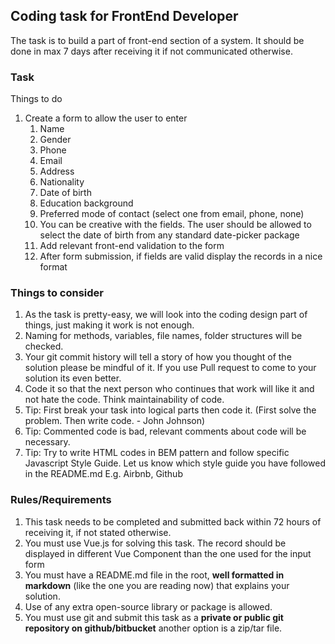 ## Coding task for FrontEnd Developer

The task is to build a part of front-end section of a system. It should be done in max 7 days after receiving it if not communicated otherwise.

### Task

Things to do

1. Create a form to allow the user to enter 
    1. Name
    2. Gender
    3. Phone 
    4. Email 
    5. Address
    6. Nationality
    7. Date of birth
    8. Education background 
    9. Preferred mode of contact (select one from email, phone, none)
    10. You can be creative with the fields. The user should be allowed to select the date of birth from any standard date-picker package
    11. Add relevant front-end validation to the form
    12. After form submission, if fields are valid display the records in a nice format

### Things to consider

1. As the task is pretty-easy, we will look into the coding design part of things, just making it work is not enough.
2. Naming for methods, variables, file names, folder structures will be checked.
3. Your git commit history will tell a story of how you thought of the solution please be mindful of it. If you use Pull request to come to your solution its even better.
4. Code it so that the next person who continues that work will like it and not hate the code. Think maintainability of code.
5. Tip: First break your task into logical parts then code it. (First solve the problem. Then write code. - John Johnson)
6. Tip: Commented code is bad, relevant comments about code will be necessary.
7. Tip: Try to write HTML codes in BEM pattern and follow specific Javascript Style Guide. Let us know which style guide you have followed in the README.md E.g. Airbnb, Github

### Rules/Requirements

1. This task needs to be completed and submitted back within 72 hours of receiving it, if not stated otherwise.
2. You must use Vue.js for solving this task. The record should be displayed in different Vue Component than the one used for the input form
3. You must have a README.md file in the root, **well formatted in markdown** (like the one you are reading now) that explains your solution.
4. Use of any extra open-source library or package is allowed.
5. You must use git and submit this task as a **private or public git repository on github/bitbucket** another option is a zip/tar file.